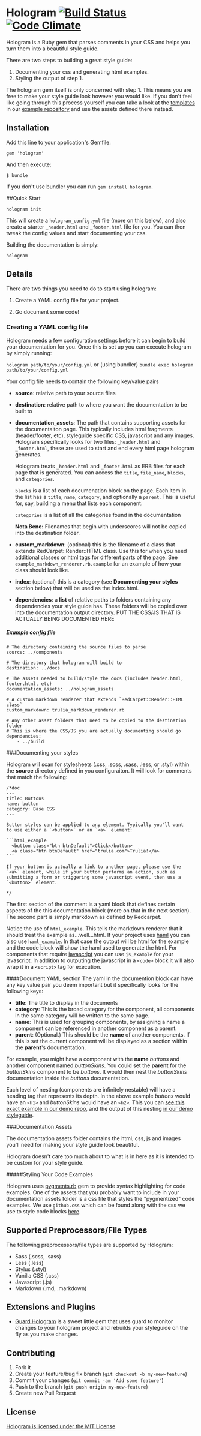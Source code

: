 # Hologram [![Build Status](https://travis-ci.org/trulia/hologram.png)](https://travis-ci.org/trulia/hologram) [![Code Climate](https://codeclimate.com/github/trulia/hologram.png)](https://codeclimate.com/github/trulia/hologram)

Hologram is a Ruby gem that parses comments in your CSS and helps you turn them into a beautiful style guide.

There are two steps to building a great style guide:

1. Documenting your css and generating html examples.
2. Styling the output of step 1.

The hologram gem itself is only concerned with step 1. This means you are free to make your style guide look however you would like. If you don't feel like going through this process yourself you can take a look at the [templates](https://github.com/trulia/hologram-example/tree/master/templates) in our [example repository](https://github.com/trulia/hologram-example) and use the assets defined there instead.

## Installation

Add this line to your application's Gemfile:

    gem 'hologram'

And then execute:

    $ bundle

If you don't use bundler you can run `gem install hologram`.

##Quick Start

```
hologram init
```

This will create a `hologram_config.yml` file  (more on this below), and also create a starter
`_header.html` and `_footer.html` file for you. You can then tweak the
config values and start documenting your css.

Building the documentation is simply:

```
hologram
```

## Details

There are two things you need to do to start using hologram:

1. Create a YAML config file for your project.

2. Go document some code!


### Creating a YAML config file

Hologram needs a few configuration settings before it can begin to build
your documentation for you. Once this is set up you can execute hologram by
simply running:

`hologram path/to/your/config.yml` or (using bundler) `bundle exec hologram path/to/your/config.yml`

Your config file needs to contain the following key/value pairs

* **source**: relative path to your source files

* **destination**: relative path to where you want the documentation to be
  built to

* **documentation_assets**: The path that contains supporting assets for
  the documentaiton page. This typically includes html fragments
  (header/footer, etc), styleguide specific CSS, javascript and any
  images. Hologram specifically looks for two files: `_header.html` and
  `_footer.html`, these are used to start and end every html page
  hologram generates.

  Hologram treats `_header.html` and `_footer.html`
  as ERB files for each page that is generated. You can access the
  `title`, `file_name`, `blocks`, and `categories`.

  `blocks` is a list of each documenation block on the page. Each item in the list has a `title`,
  `name`, `category`, and optionally a `parent`. This is useful for,
  say, building a menu that lists each component.

  `categories` is a list of all the categories found in the documentation

  **Nota Bene:** Filenames that begin with underscores will not be copied into the destination folder.


* **custom_markdown**: (optional) this is the filename of a class that
  extends RedCarpet::Render::HTML class. Use this for when you need
  additional classes or html tags for different parts of the page.
  See `example_markdown_renderer.rb.example` for an example of how your class should look like.

* **index**: (optional) this is a category (see **Documenting your styles** section below) that will be used as the
  index.html.

* **dependencies**: a **list** of relative paths to folders containing
  any dependencies your style guide has. These folders will be copied
  over into the documentation output directory. PUT THE CSS/JS THAT IS
  ACTUALLY BEING DOCUMENTED HERE

##### Example config file

    # The directory containing the source files to parse
    source: ../components

    # The directory that hologram will build to
    destination: ../docs

    # The assets needed to build/style the docs (includes header.html, footer.html, etc)
    documentation_assets: ../hologram_assets

    # A custom markdown renderer that extends `RedCarpet::Render::HTML class`
    custom_markdown: trulia_markdown_renderer.rb

    # Any other asset folders that need to be copied to the destination folder
    # This is where the CSS/JS you are actually documenting should go
    dependencies:
        - ../build


###Documenting your styles

Hologram will scan for stylesheets (.css, .scss, .sass, .less, or .styl) within the **source** directory defined in you configuraiton.
It will look for comments that match the following:

    /*doc
    ---
    title: Buttons
    name: button
    category: Base CSS
    ---

    Button styles can be applied to any element. Typically you'll want
    to use either a `<button>` or an `<a>` element:

    ```html_example
      <button class="btn btnDefault">Click</button>
      <a class="btn btnDefault" href="trulia.com">Trulia!</a>
    ```

    If your button is actually a link to another page, please use the
    `<a>` element, while if your button performs an action, such as
    submitting a form or triggering some javascript event, then use a
    `<button>` element.

    */

The first section of the comment is a yaml block that defines certain
aspects of the this documentation block (more on that in the next section). The second part is simply
markdown as defined by Redcarpet.

Notice the use of `html_example`. This tells the markdown renderer that it should treat the example as...well...html. If your project uses [haml](http://haml.info/) you can also use `haml_example`. In that case the output will be html for the example and the code block will show the haml used to generate the html. For components that require [javascript](https://www.destroyallsoftware.com/talks/wat) you can use `js_example` for your javascript. In addition to outputing the javascript in a `<code>` block it will also wrap it in a `<script>` tag for execution.

####Document YAML section
The yaml in the documention block can have any key value pair you deem important
but it specifically looks for the following keys:

* **title**: The title to display in the documents
* **category**: This is the broad category for the component, all
  components in the same category will be written to the same page.
* **name**: This is used for grouping components, by assigning
  a name a component can be referenced in another component as a parent.
* **parent**: (Optional.) This should be the **name** of another components. If this is set the current component will be displayed as a section within the **parent**'s documentation.

For example, you might have a component with the **name** *buttons* and another component named *buttonSkins*. You could set the **parent** for the *buttonSkins* component to be *buttons*. It would then nest the *buttonSkins* documentation inside the *buttons* documentation.

Each level of nesting (components are infinitely nestable) will have a heading tag that represents its depth. In the above example *buttons* would have an `<h1>` and *buttonSkins* would have an `<h2>`. This you can [see this exact example in our demo repo](https://github.com/trulia/hologram-example/tree/master/components/button), and the output of this nesting [in our demo styleguide](http://trulia.github.io/hologram-example/base_css.html#Buttons).


###Documentation Assets

The documentation assets folder contains the html, css, js and images
you'll need for making your style guide look beautiful.

Hologram doesn't care too much about to what is in here as it is intended
to be custom for your style guide.

#####Styling Your Code Examples

Hologram uses [pygments.rb](https://github.com/tmm1/pygments.rb) gem to provide
syntax highlighting for code examples. One of the assets that you probably want
to include in your documentation assets folder is a css file that styles the
"pygmentized" code examples. We use `github.css` which can be found along with the
css we use to style code blocks [here](https://github.com/trulia/hologram-example/tree/gh-pages/hologram_assets/doc_assets/css).

## Supported Preprocessors/File Types

The following preprocessors/file types are supported by Hologram:
- Sass (.scss, .sass)
- Less (.less)
- Stylus (.styl)
- Vanilla CSS (.css)
- Javascript (.js)
- Markdown (.md, .markdown)

## Extensions and Plugins
- [Guard Hologram](https://github.com/kmayer/guard-hologram) is a sweet little gem that uses guard to monitor changes to your hologram project and rebuilds your styleguide on the fly as you make changes.

## Contributing

1. Fork it
2. Create your feature/bug fix branch (`git checkout -b my-new-feature`)
3. Commit your changes (`git commit -am 'Add some feature'`)
4. Push to the branch (`git push origin my-new-feature`)
5. Create new Pull Request


## License
[Hologram is licensed under the MIT License](https://github.com/trulia/hologram/blob/master/LICENSE.txt)


